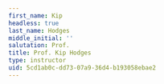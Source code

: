 ```yaml
---
first_name: Kip
headless: true
last_name: Hodges
middle_initial: ''
salutation: Prof.
title: Prof. Kip Hodges
type: instructor
uid: 5cd1ab0c-dd73-07a9-36d4-b193058ebae2
---
```

